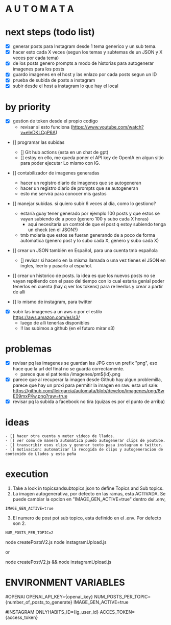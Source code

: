 # A U T O M A T A


# next steps (todo list)
- [x] generar posts para Instagram desde 1 tema generico y un sub tema.
- [x] hacer esto cada X veces (segun los temas y subtemas de un JSON y X veces por cada tema)
- [x] de los posts genero prompts a modo de historias para autogenerar imagenes para los posts
- [x] guardo imagenes en el host y las enlazo por cada posts segun un ID
- [x] prueba de subida de posts a instagram
- [x] subir desde el host a instagram lo que hay el local

# by priority
- [x] gestion de token desde el propio codigo
    - revisar si esto funciona (https://www.youtube.com/watch?v=eIeDKLCgP6A)
- [] programar las subidas
    - [] Git hub actions (esta en un chat de gpt)
    - [] estoy en ello, me queda poner el API key de OpenIA en algun sitio
        para poder ejecutar 
        Lo mismo con IG.
- [] contabilizador de imagenes generadas
    - hacer un registro diario de imagenes que se autogeneran
    - hacer un registro diario de prompts que se autogeneran
    - esto me servirá para conocer mis gastos
- [] manejar subidas. si quiero subir 6 veces al dia, como lo gestiono? 
    - estaría guay tener generado por ejemplo 100 posts y que estos se vayan subiendo de a poco (genero 100 y subo cada X horas)
        - aqui necesitaría un control de que el post q estoy subiendo tenga un check (en el JSON?)
    - tmb molaria que estos se fueran generando de a poco de forma automatica (genero post y lo subo cada X, genero y subo cada X)


- [] crear un JSON también en Español, para una cuenta tmb española
    - [] revisar si hacerlo en la misma llamada o una vez tienes el JSON en ingles, leerlo y pasarlo al español.
- [] crear un historico de posts. la idea es que los nuevos posts no se vayan repitiendo con el paso del tiempo con lo cual estaría genial poder 
    tenerlos en cuenta (hay q ver los tokens) para re leerlos y crear a partir de alli 
- [] lo mismo de instagram, para twitter

- [x] subir las imagenes a un aws o por el estilo https://aws.amazon.com/es/s3/
    - luego de alli tenerlas disponibles
    - !! las subimos  a github (en el futuro mirar s3)


# problemas
- [x] revisar pq las imagenes se guardan las JPG con un prefix "png", eso hace que la url del final no se guarda correctamente.
    - parece que el pat tenia /imagenes/pm${id}.png
- [x] parece que al recuperar la imagen desde Github hay algun problemilla, parece que hay un proxi para permitir la imagen en raw.
    esta url sale: https://github.com/lleirgarcia/automata/blob/develop/imagenes/png/8wE09mxPKw.png?raw=true
- [x] revisar pq la subida a facebook no tira (quizas es por el punto de arriba)

# ideas
    - [] hacer otra cuenta y meter videos de llados.
    - [] ver como de manera automatica puedo autogenerar clips de youtube.
    - [] transcribir esos clips y generar texto pasa instagram o twitter.
    - [] motivacion: automatizar la recogida de clips y autogeneracion de contenido de Llados y esta peña
    



# execution

1. Take a look in topicsandsubtopics.json to define Topics and Sub topics.
2. La imagen autogenerativa, por defecto en las ramas, esta ACTIVADA. Se puede cambiar la opcion en "IMAGE_GEN_ACTIVE=true" dentro del .env,
````
IMAGE_GEN_ACTIVE=true
````

3. El numero de post pot sub topico, esta definido en el .env. Por defecto son 2.
````
NUM_POSTS_PER_TOPIC=2
````

node createPostsV2.js
node instagramUpload.js

or

node createPostV2.js && node instagramUpload.js

# ENVIRONMENT VARIABLES
#OPENAI
OPENAI_API_KEY={openai_key}
NUM_POSTS_PER_TOPIC={number_of_posts_to_generate}
IMAGE_GEN_ACTIVE=true

#INSTAGRAM
ONLYHABITS_ID={ig_user_id}
ACCES_TOKEN={access_token}
